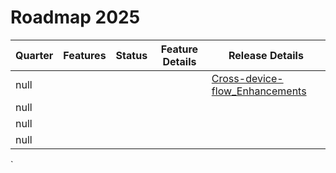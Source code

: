 # Roadmap 2025

<table data-full-width="true">
    <thead>
        <tr>
            <th data-type="number">Quarter</th>
            <th>Features</th>
            <th>Status</th>
            <th>Feature Details</th>
            <th>Release Details</th>
        </tr>
    </thead>
    <tbody>
        <tr>
            <td>null</td>
            <td></td>
            <td></td>
            <td></td>
            <td><a href="https://mosip.atlassian.net/issues/?jql=labels%20%3D%20%22Cross-device-flow_Enhancements%22">Cross-device-flow_Enhancements</a></td>
        </tr>
        <tr>
            <td>null</td>
            <td></td>
            <td></td>
            <td></td>
            <td></td>
        </tr>
        <tr>
            <td>null</td>
            <td></td>
            <td></td>
            <td></td>
            <td></td>
        </tr>
        <tr>
            <td>null</td>
            <td></td>
            <td></td>
            <td></td>
            <td></td>
        </tr>
    </tbody>
</table>

\`





